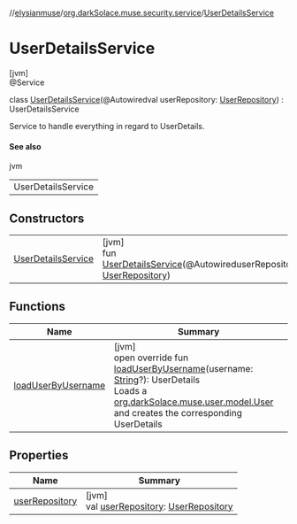 //[elysianmuse](../../../index.md)/[org.darkSolace.muse.security.service](../index.md)/[UserDetailsService](index.md)

# UserDetailsService

[jvm]\
@Service

class [UserDetailsService](index.md)(@Autowiredval userRepository: [UserRepository](../../org.darkSolace.muse.user.repository/-user-repository/index.md)) : UserDetailsService

Service to handle everything in regard to UserDetails.

#### See also

jvm

|                    |
|--------------------|
| UserDetailsService |

## Constructors

| | |
|---|---|
| [UserDetailsService](-user-details-service.md) | [jvm]<br>fun [UserDetailsService](-user-details-service.md)(@AutowireduserRepository: [UserRepository](../../org.darkSolace.muse.user.repository/-user-repository/index.md)) |

## Functions

| Name | Summary |
|---|---|
| [loadUserByUsername](load-user-by-username.md) | [jvm]<br>open override fun [loadUserByUsername](load-user-by-username.md)(username: [String](https://kotlinlang.org/api/latest/jvm/stdlib/kotlin/-string/index.html)?): UserDetails<br>Loads a [org.darkSolace.muse.user.model.User](../../org.darkSolace.muse.user.model/-user/index.md) and creates the corresponding UserDetails |

## Properties

| Name | Summary |
|---|---|
| [userRepository](user-repository.md) | [jvm]<br>val [userRepository](user-repository.md): [UserRepository](../../org.darkSolace.muse.user.repository/-user-repository/index.md) |
